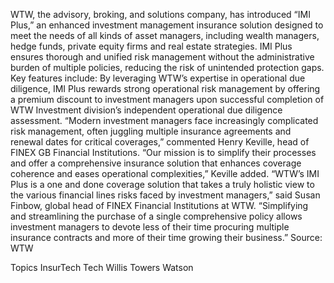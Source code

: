 WTW, the advisory, broking, and solutions company, has introduced “IMI Plus,” an enhanced investment management insurance solution designed to meet the needs of all kinds of asset managers, including wealth managers, hedge funds, private equity firms and real estate strategies.
IMI Plus ensures thorough and unified risk management without the administrative burden of multiple policies, reducing the risk of unintended protection gaps.
Key features include:
By leveraging WTW’s expertise in operational due diligence, IMI Plus rewards strong operational risk management by offering a premium discount to investment managers upon successful completion of WTW Investment division’s independent operational due diligence assessment.
“Modern investment managers face increasingly complicated risk management, often juggling multiple insurance agreements and renewal dates for critical coverages,” commented Henry Keville, head of FINEX GB Financial Institutions.
“Our mission is to simplify their processes and offer a comprehensive insurance solution that enhances coverage coherence and eases operational complexities,” Keville added.
“WTW’s IMI Plus is a one and done coverage solution that takes a truly holistic view to the various financial lines risks faced by investment managers,” said Susan Finbow, global head of FINEX Financial Institutions at WTW. “Simplifying and streamlining the purchase of a single comprehensive policy allows investment managers to devote less of their time procuring multiple insurance contracts and more of their time growing their business.”
Source: WTW

Topics
InsurTech
Tech
Willis Towers Watson

